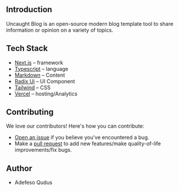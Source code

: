 ## Introduction

Uncaught Blog is an open-source modern blog template tool to share information or opinion on a variety of topics.

## Tech Stack

- [Next.js](https://nextjs.org/) – framework
- [Typescript](https://www.typescriptlang.org/) – language
- [Markdown](https://www.markdownguide.org/) – Content
- [Radix Ui](https://radix-ui) – UI Component
- [Tailwind](https://tailwindcss.com/) – CSS
- [Vercel](https://vercel.com/) – hosting/Analytics

## Contributing

We love our contributors! Here's how you can contribute:

- [Open an issue](https://github.com/FesoQue/uncaught-md-blog/issues) if you believe you've encountered a bug.
- Make a [pull request](https://github.com/FesoQue/uncaught-md-blog/pulls) to add new features/make quality-of-life improvements/fix bugs.

## Author

- Adefeso Qudus

